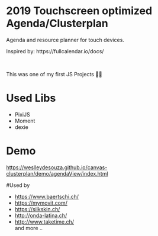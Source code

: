 # 2019 Touchscreen optimized Agenda/Clusterplan
Agenda and resource planner for touch devices.
<br>
<p>Inspired by:
https://fullcalendar.io/docs/
  </p>
<br>

This was one of my first JS Projects 🧒🥲
<br>

# Used Libs
- PixiJS
- Moment
- dexie

# Demo
https://weslleydesouza.github.io/canvas-clusterplan/demo/agendaView/index.html

#Used by
- https://www.baertschi.ch/
- https://mymovit.com/
- https://silkskin.ch/
- http://onda-latina.ch/
- http://www.taketime.ch/ <br>
and more ..
